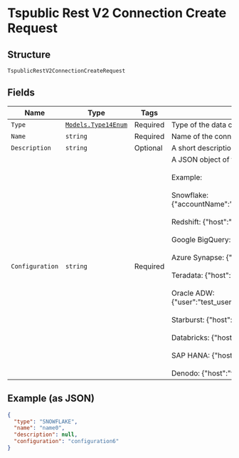 
# Tspublic Rest V2 Connection Create Request

## Structure

`TspublicRestV2ConnectionCreateRequest`

## Fields

| Name | Type | Tags | Description |
|  --- | --- | --- | --- |
| `Type` | [`Models.Type14Enum`](../../doc/models/type-14-enum.md) | Required | Type of the data connection. |
| `Name` | `string` | Required | Name of the connection |
| `Description` | `string` | Optional | A short description of the connection. |
| `Configuration` | `string` | Required | A JSON object of the connection metadata. The metadata must include configuration attributes required to create the connection.<br><br>Example:<br><br>Snowflake: {"accountName":"testaccount","user":"test_user","password":"test_pwd","role":"test_role","warehouse":"test_wh","database":"test_db"}<br><br>Redshift: {"host":"test_host","port":"1234","user":"test_user","password":"test_pwd","database":"test_db"}<br><br>Google BigQuery: {"project_id":"test_project","oauth_pvt_key":"test_key"}<br><br>Azure Synapse: {"host":"test_host","port":"1234","user":"test_user","password":"test_pwd","database":"test_db"}<br><br>Teradata: {"host":"test_host","user":"test_user","password":"test_pwd","database":"test_db"}<br><br>Oracle ADW: {"user":"test_user","password":"test_pwd","net_service_name":"test_srvc_name","tns_admin":"test_tns","schema":"test_schema"}<br><br>Starburst: {"host":"test_host","user":"test_user","password":"test_pwd","database":"test_db"}<br><br>Databricks: {"host":"test_host","http_path":"https://test ","user":"test_user","password":"test_pwd"}<br><br>SAP HANA: {"host":"test_host","user":"test_user","password":"test_pwd","database":"test_db"}<br><br>Denodo: {"host":"test_host","port":"1234","user":"test_user","password":"test_pwd"} |

## Example (as JSON)

```json
{
  "type": "SNOWFLAKE",
  "name": "name0",
  "description": null,
  "configuration": "configuration6"
}
```

